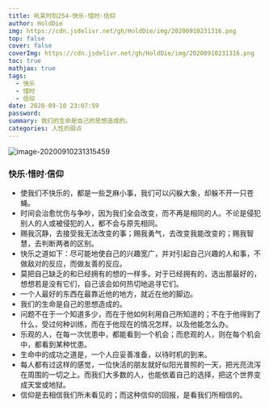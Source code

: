 ```yaml
---
title: 吼呆时刻254-快乐·惜时·信仰
author: HoldDie
img: https://cdn.jsdelivr.net/gh/HoldDie/img/20200910231316.png
top: false
cover: false
coverImg: https://cdn.jsdelivr.net/gh/HoldDie/img/20200910231316.png
toc: true
mathjax: true
tags:
  - 快乐
  - 惜时
  - 信仰
date: 2020-09-10 23:07:59
password:
summary: 我们的生命是自己的思想造成的。
categories: 人性的弱点
---
```


![image-20200910231315459](https://cdn.jsdelivr.net/gh/HoldDie/img/20200910231316.png)

### 快乐·惜时·信仰

- 使我们不快乐的，都是一些芝麻小事，我们可以闪躲大象，却躲不开一只苍蝇。
- 时间会治愈忧伤与争吵，因为我们全会改变，而不再是相同的人。不论是侵犯别人的人或被侵犯的人，都不会与原先相同。
- 赐我沉静，去接受我无法改变的事；赐我勇气，去改变我能改变的；赐我智慧，去判断两者的区别。
- 快乐之道如下：尽可能地使自己的兴趣宽广，并对引起自己兴趣的人和事，不做敌对的反应，而做友善的反应。
- 莫把自己缺乏的和已经拥有的想的一样多。对于已经拥有的，选出那最好的，想想若是没有它们，自己该会如何热切地追寻它们。
- 一个人最好的东西在最靠近他的地方，就近在他的脚边。
- 我们的生命是自己的思想造成的。
- 问题不在于一个知道多少，而在于他如何利用自己所知道的；不在于他得到了什么，受过何种训练，而在于他现在的情况怎样，以及他能怎么办。
- 乐观的人，在每一次忧患中，都能看到一个机会；而悲观的人，则在每个机会中，都看到某种忧患。
- 生命中的成功之道是，一个人应妥善准备，以待时机的到来。
- 每人都有过这样的感觉，一位快活的朋友就好似阳光普照的一天，把光亮流泻在周围的一切之上。而我们大多数的人，也能依着自己的选择，把这个世界变成天堂或地狱。
- 信仰是去相信我们所未看见的；而这种信仰的回报，是看我们所相信的。